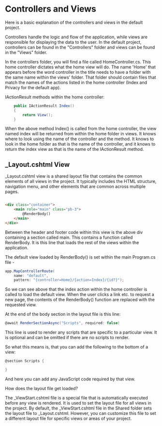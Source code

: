 # Controllers and Views

Here is a basic explanation of the controllers and views in the default project.

Controllers handle the logic and flow of the application, while views are responsible for displaying the data to the
user. In the default project, controllers can be found in the "Controllers" folder and views can be found in the "Views"
folder.

In the controllers folder, you will find a file called HomeController.cs. This home controller dictates what the home
view will do. The name 'Home' that appears before the word controller in the title needs to have a folder with the
same name within the views' folder. That folder should contain files that match the names of the actions listed in
the home controller (Index and Privacy for the default app).

IActionResult methods within the home controller:

```C#
    public IActionResult Index()
    {
        return View();
    }
```

When the above method Index() is called from the home controller, the view named index will be returned from within
the home folder in views. It knows where to look using the name of the controller and the method. It knows to look
in the home folder as that is the name of the controller, and it knows to return the index view as that is the name of
the IActionResult method.

## _Layout.cshtml View

_Layout.cshtml view is a shared layout file that contains the common elements of all views in the project. It
typically includes the HTML structure, navigation menu, and other elements that are common across multiple pages.

```HTML

<div class="container">
    <main role="main" class="pb-3">
        @RenderBody()
    </main>
</div>
```

Between the header and footer code within this view is the above div containing a section called main. This contains
a function called RenderBody. It is this line that loads the rest of the views within the application.

The default view loaded by RenderBody() is set within the main Program.cs file -

```C#
app.MapControllerRoute(
    name: "default",
    pattern: "{controller=Home}/{action=Index}/{id?}");
```

So we can see above that the index action within the home controller is called to load the default view.
When the user clicks a link etc. to request a new page, the contents of the RenderBody() function are replaced with the
requested view.

At the end of the body section in the layout file is this line:

```C#
@await RenderSectionAsync("Scripts", required: false)
```

This line is used to render any scripts that are specific to a particular view. It is optional and can be omitted
if there are no scripts to render.

So what this means is, that you can add the following to the bottom of a view:

```C#
@section Scripts {

}
```

And here you can add any JavaScript code required by that view.

How does the layout file get loaded? 

The _ViewStart.cshtml file is a special file that is automatically executed before any view is rendered. It is used to
set the layout file for all views in the project. By default, the _ViewStart.cshtml file in the Shared folder sets the
layout file to _Layout.cshtml. However, you can customize this file to set a different layout file for specific views or
areas of your project.
